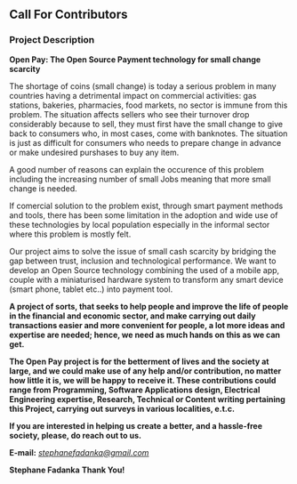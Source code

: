 ## Call For Contributors

### Project Description

**Open Pay: The Open Source Payment technology for small change scarcity**

The shortage of coins (small change) is today a serious problem in many countries having a detrimental impact on commercial activities: gas stations, bakeries, pharmacies, food markets, no sector is immune from this problem. The situation affects sellers who see their turnover drop considerably because to sell, they must first have the small change to give back to consumers who, in most cases, come with banknotes. The situation is just as difficult for consumers who needs to prepare change in advance or make undesired purshases to buy any item. 

A good number of reasons can explain the occurence of this problem including the increasing number of small Jobs meaning that more small change is needed.

If comercial solution to the problem exist, through smart payment methods and tools, there has been some limitation in the adoption and wide use of these technologies by local population especially in the informal sector where this problem is mostly felt. 

Our project aims to solve the issue of small cash scarcity by bridging the gap between trust, inclusion and technological performance. We want to develop an Open Source technology combining the used of a mobile app, couple with a miniaturised hardware system to transform any smart device (smart phone, tablet etc..) into payment tool.

**A project of sorts, that seeks to help people and improve the life of people in the financial and economic sector, and make carrying out daily transactions easier and more convenient for people, a lot more ideas and expertise are needed; hence, we need as much hands on this as we can get.**

**The Open Pay project is for the betterment of lives and the society at large, and we could make use of any help and/or contribution, no matter how little it is, we will be happy to receive it. These contributions could range from Programming, Software Applications design, Electrical Engineering expertise, Research, Technical or Content writing pertaining this Project, carrying out surveys in various localities, e.t.c.**

**If you are interested in helping us create a better, and a hassle-free society, please, do reach out to us.**

**E-mail:** *stephanefadanka@gmail.com*

**Stephane Fadanka**
**Thank You!**
